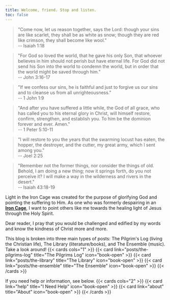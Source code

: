 ```yaml
---
title: Welcome, friend. Stop and listen.
toc: false
---
```


> "Come now, let us reason together, says the Lord: though your sins are like scarlet, they shall be as white as snow; though they are red like crimson, they shall become like wool."  
> -- Isaiah 1:18

> "For God so loved the world, that he gave his only Son, that whoever believes in him should not perish but have eternal life. For God did not send his Son into the world to condemn the world, but in order that the world might be saved through him."  
> -- John 3:16-17

> "If we confess our sins, he is faithful and just to forgive us our sins and to cleanse us from all unrighteousness."  
> -- 1 John 1:9

> "And after you have suffered a little while, the God of all grace, who has called you to his eternal glory in Christ, will himself restore, confirm, strengthen, and establish you. To him be the dominion forever and ever. Amen."  
> -- 1 Peter 5:10-11

> "I will restore to you the years that the swarming locust has eaten, the hopper, the destroyer, and the cutter, my great army, which I sent among you."  
> -- Joel 2:25

> "Remember not the former things, nor consider the things of old. Behold, I am doing a new thing; now it springs forth, do you not perceive it? I will make a way in the wilderness and rivers in the desert."  
> -- Isaiah 43:18-19

Light in the Iron Cage was created for the purpose of glorifying God and pointing the suffering to Him. As one who was formerly despairing in an [**Iron Cage**](https://kenpulsmusic.com/pilgrimsprogress28.html), I want to point others like me towards the healing light of Jesus through the Holy Spirit. 

Dear reader, I pray that you would be challenged and edified by my words and know the kindness of Christ more and more.

This blog is broken into three main types of posts: The Pilgrim's Log (living the Christian life), The Library (literature/books), and The Ensemble (music). Take a look around!
{{< cards cols="1" >}}
  {{< card link="posts/the-pilgrims-log" title="The Pilgrims Log" icon="book-open" >}}
	{{< card link="posts/the-library" title="The Library" icon="book-open" >}}
	{{< card link="posts/the-ensemble" title="The Ensemble" icon="book-open" >}}
{{< /cards >}}

If you need help or information, see below.
{{< cards cols="2" >}}
  {{< card link="help" title="I Need Help" icon="book-open" >}}
  {{< card link="about" title="About" icon="book-open" >}}
{{< /cards >}}

<script src="https://static.esvmedia.org/crossref/crossref.min.js" type="text/javascript"></script>